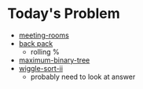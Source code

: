 # Today's Problem

- [meeting-rooms](https://www.lintcode.com/problem/meeting-rooms)
- [back pack](https://www.lintcode.com/problem/backpack)
  - rolling %
- [maximum-binary-tree](https://leetcode.com/problems/maximum-binary-tree/)
- [wiggle-sort-ii](http://www.lintcode.com/problem/wiggle-sort-ii/)
  - probably need to look at answer
